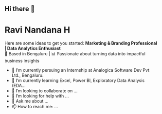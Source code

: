 ## Hi there 👋

# **Ravi Nandana H** 

Here are some ideas to get you started:
**Marketing & Branding Professional | Data Analytics Enthusiast**  
📍 Based in Bengaluru | 📊 Passionate about turning data into impactful business insights  

- 🔭 I’m currently persuing an Internship at Analogica Software Dev Pvt Ltd., Bengaluru.
- 🌱 I’m currently learning Excel, Power BI, Exploratory Data Analysis (EDA...
- 👯 I’m looking to collaborate on ...
- 🤔 I’m looking for help with ...
- 💬 Ask me about ...
- 📫 How to reach me: ...

